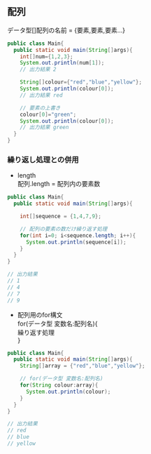 ## 配列
データ型[]配列の名前 = {要素,要素,要素…}
```Java
public class Main{
  public static void main(String[]args){
    int[]num={1,2,3};
    System.out.println(num[1]);
    // 出力結果 2

    String[]colour={"red","blue","yellow"};
    System.out.println(colour[0]);
    // 出力結果 red

    // 要素の上書き
    colour[0]="green";
    System.out.println(colour[0]);
    // 出力結果 green
  }
}
```
### 繰り返し処理との併用
* length  
配列.length = 配列内の要素数
```Java
public class Main{
  public static void main(String[]args){

    int[]sequence = {1,4,7,9};

    // 配列の要素の数だけ繰り返す処理
    for(int i=0; i<sequence.length; i++){
      System.out.println(sequence[i]);
    }
  }
}

// 出力結果
// 1
// 4
// 7
// 9
```
* 配列用のfor構文  
for(データ型 変数名:配列名){  
  繰り返す処理  
}
```Java
public class Main{
  public static void main(String[]args){
    String[]array = {"red","blue","yellow"};

    // for(データ型 変数名:配列名)
    for(String colour:array){
      System.out.println(colour);
    }
  }
}

// 出力結果
// red
// blue
// yellow
```
